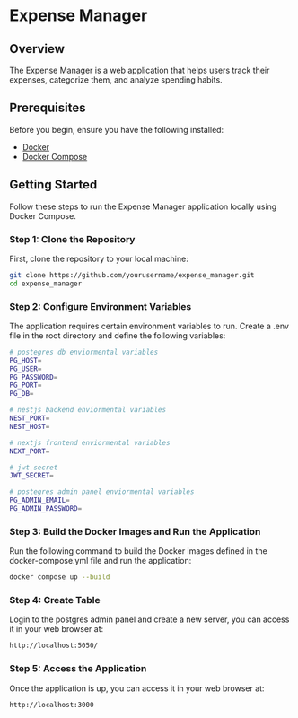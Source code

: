 # Expense Manager

## Overview

The Expense Manager is a web application that helps users track their expenses, categorize them, and analyze spending habits.

## Prerequisites

Before you begin, ensure you have the following installed:

- [Docker](https://www.docker.com/get-started)
- [Docker Compose](https://docs.docker.com/compose/install/)

## Getting Started

Follow these steps to run the Expense Manager application locally using Docker Compose.

### Step 1: Clone the Repository

First, clone the repository to your local machine:

```bash
git clone https://github.com/yourusername/expense_manager.git
cd expense_manager
```

### Step 2: Configure Environment Variables

The application requires certain environment variables to run. Create a .env file in the root directory and define the following variables:

```bash
# postegres db enviormental variables
PG_HOST=
PG_USER=
PG_PASSWORD=
PG_PORT=
PG_DB=

# nestjs backend enviormental variables
NEST_PORT=
NEST_HOST=

# nextjs frontend enviormental variables
NEXT_PORT=

# jwt secret
JWT_SECRET=

# postegres admin panel enviormental variables
PG_ADMIN_EMAIL=
PG_ADMIN_PASSWORD=
```

### Step 3: Build the Docker Images and Run the Application

Run the following command to build the Docker images defined in the docker-compose.yml file and run the application:

```bash
docker compose up --build
```

### Step 4: Create Table

Login to the postgres admin panel and create a new server, you can access it in your web browser at:

```bash
http://localhost:5050/
```

### Step 5: Access the Application

Once the application is up, you can access it in your web browser at:

```bash
http://localhost:3000
```